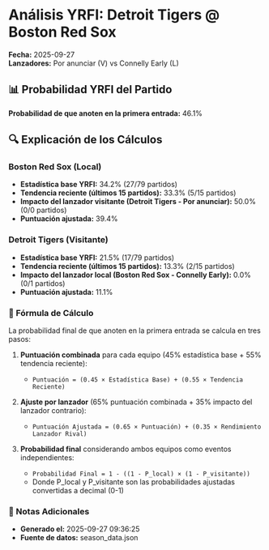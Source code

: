 # Análisis YRFI: Detroit Tigers @ Boston Red Sox

**Fecha:** 2025-09-27  
**Lanzadores:** Por anunciar (V) vs Connelly Early (L)

## 📊 Probabilidad YRFI del Partido

**Probabilidad de que anoten en la primera entrada:** 46.1%

## 🔍 Explicación de los Cálculos

### Boston Red Sox (Local)
- **Estadística base YRFI:** 34.2% (27/79 partidos)
- **Tendencia reciente (últimos 15 partidos):** 33.3% (5/15 partidos)
- **Impacto del lanzador visitante (Detroit Tigers - Por anunciar):** 50.0% (0/0 partidos)
- **Puntuación ajustada:** 39.4%

### Detroit Tigers (Visitante)
- **Estadística base YRFI:** 21.5% (17/79 partidos)
- **Tendencia reciente (últimos 15 partidos):** 13.3% (2/15 partidos)
- **Impacto del lanzador local (Boston Red Sox - Connelly Early):** 0.0% (0/1 partidos)
- **Puntuación ajustada:** 11.1%

### 📝 Fórmula de Cálculo

La probabilidad final de que anoten en la primera entrada se calcula en tres pasos:

1. **Puntuación combinada** para cada equipo (45% estadística base + 55% tendencia reciente):
   - `Puntuación = (0.45 × Estadística Base) + (0.55 × Tendencia Reciente)`

2. **Ajuste por lanzador** (65% puntuación combinada + 35% impacto del lanzador contrario):
   - `Puntuación Ajustada = (0.65 × Puntuación) + (0.35 × Rendimiento Lanzador Rival)`

3. **Probabilidad final** considerando ambos equipos como eventos independientes:
   - `Probabilidad Final = 1 - ((1 - P_local) × (1 - P_visitante))`
   - Donde P_local y P_visitante son las probabilidades ajustadas convertidas a decimal (0-1)

### 📌 Notas Adicionales

- **Generado el:** 2025-09-27 09:36:25
- **Fuente de datos:** season_data.json

